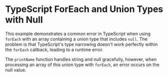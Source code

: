 # TypeScript ForEach and Union Types with Null

This example demonstrates a common error in TypeScript when using `forEach` with an array containing a union type that includes `null`.  The problem is that TypeScript's type narrowing doesn't work perfectly within the `forEach` callback, leading to a runtime error.

The `printName` function handles string and null gracefully, however, when processing an array of this union type with `forEach`, an error occurs on the null value.
